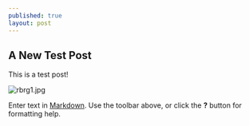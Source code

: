 ```yaml
---
published: true
layout: post
---
```

## A New Test Post

This is a test post!

![rbrg1.jpg]({{site.baseurl}}/_posts/rbrg1.jpg)


Enter text in [Markdown](http://daringfireball.net/projects/markdown/). Use the toolbar above, or click the **?** button for formatting help.
